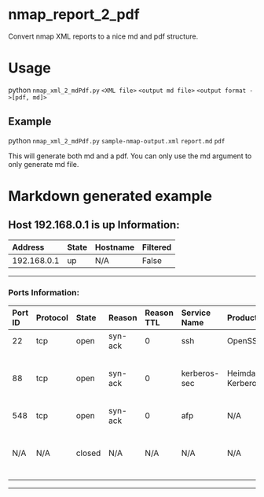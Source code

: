 # nmap_report_2_pdf
Convert nmap XML reports to a nice md and pdf structure.

# Usage 

python `nmap_xml_2_mdPdf.py`  `<XML file>` `<output md file>`  `<output format ->[pdf, md]>`

## Example
python `nmap_xml_2_mdPdf.py`  `sample-nmap-output.xml` `report.md`  `pdf`

This will generate both md and a pdf. You can only use the md argument to only generate md file.

# Markdown generated example

## Host 192.168.0.1 is up Information:

| Address     | State   | Hostname   | Filtered   |
|:------------|:--------|:-----------|:-----------|
| 192.168.0.1 | up      | N/A        | False      |

---

### Ports Information:

| Port ID   | Protocol   | State   | Reason   | Reason TTL   | Service Name   | Product          | Version   | Extra Info                                 | Device Type   | Method   | Conf   | CPE                        |
|:----------|:-----------|:--------|:---------|:-------------|:---------------|:-----------------|:----------|:-------------------------------------------|:--------------|:---------|:-------|:---------------------------|
| 22        | tcp        | open    | syn-ack  | 0            | ssh            | OpenSSH          | 6.2       | protocol 2.0                               | N/A           | probed   | 10     | cpe:/a:openbsd:openssh:6.2 |
| 88        | tcp        | open    | syn-ack  | 0            | kerberos-sec   | Heimdal Kerberos | N/A       | server time: 2015-08-14 18:54:26Z          | N/A           | probed   | 10     | cpe:/a:heimdal:kerberos    |
| 548       | tcp        | open    | syn-ack  | 0            | afp            | N/A              | N/A       | N/A                                        | N/A           | table    | 3      | N/A                        |
| N/A       | N/A        | closed  | N/A      | N/A          | N/A            | N/A              | N/A       | Count: 97, Reason: conn-refused, Count: 97 | N/A           | N/A      | N/A    | N/A                        |

---
